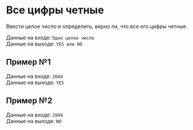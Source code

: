 # Все цифры четные
Ввести целое число и определить, верно ли, что все его цифры четные.

Данные на входе:	`Одно целое число`  
Данные на выходе:	`YES или NO`

## Пример №1
Данные на входе:	`2684`  
Данные на выходе:	`YES`

## Пример №2
Данные на входе:	`2994`  
Данные на выходе:	`NO`